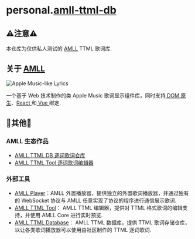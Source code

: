 # personal.[amll-ttml-db](https://github.com/Steve-xmh/amll-ttml-db)

## ⚠注意⚠
本仓库为仅供私人测试的 [AMLL](https://github.com/Steve-xmh/applemusic-like-lyrics) TTML 歌词库.

## 关于 [AMLL](https://github.com/Steve-xmh/applemusic-like-lyrics)
![Apple Music-like Lyrics](https://github.com/Steve-xmh/applemusic-like-lyrics/tree/main/packages/bncm/src/assets/amll-icon.svg)

一个基于 Web 技术制作的类 Apple Music 歌词显示组件库，同时支持[ DOM 原生](./packages/core/README.md)、[React ](./packages/react/README.md)和[ Vue ](./packages/react/README.md)绑定.

## 🔗其他🔗
### AMLL 生态作品
- [AMLL TTML DB 逐词歌词仓库](https://github.com/Steve-xmh/amll-ttml-db)
- [AMLL TTML Tool 逐词歌词编辑器](https://github.com/Steve-xmh/amll-ttml-tool)

###  外部工具
- [AMLL Player](https://github.com/Steve-xmh/applemusic-like-lyrics/tree/main/packages/player/README.md)：AMLL 外置播放器，提供独立的外置歌词播放器，并通过独有的 WebSocket 协议与 AMLL 任意实现了协议的程序进行通信展示歌词.
- [AMLL TTML Tool](https://github.com/Steve-xmh/amll-ttml-tool)： AMLL TTML 编辑器，提供对 TTML 格式歌词的编辑支持，并使用 AMLL Core 进行实时预览.
- [AMLL TTML Database](https://github.com/Steve-xmh/amll-ttml-db)： AMLL TTML 数据库，提供 TTML 歌词存储仓库，以让各类歌词播放器可以使用由社区制作的 TTML 逐词歌词.
